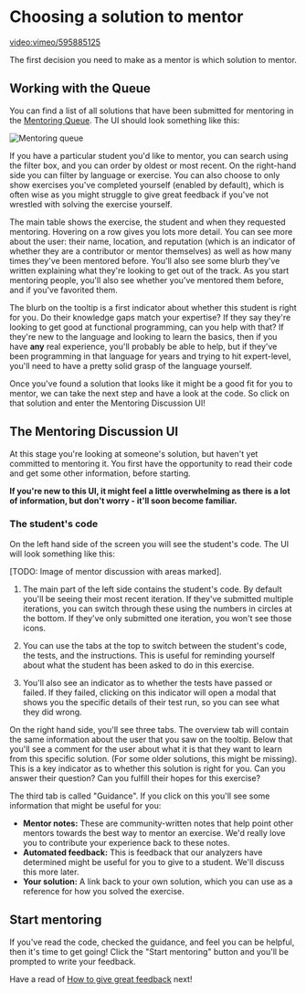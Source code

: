 # Choosing a solution to mentor

[video:vimeo/595885125]()

The first decision you need to make as a mentor is which solution to mentor.

## Working with the Queue

You can find a list of all solutions that have been submitted for mentoring in the [Mentoring Queue](/mentoring/queue).
The UI should look something like this:

![Mentoring queue](https://exercism-static.s3.eu-west-1.amazonaws.com/docs/mentor_queue.png)

If you have a particular student you'd like to mentor, you can search using the filter box, and you can order by oldest or most recent.
On the right-hand side you can filter by language or exercise.
You can also choose to only show exercises you've completed yourself (enabled by default), which is often wise as you might struggle to give great feedback if you've not wrestled with solving the exercise yourself.

The main table shows the exercise, the student and when they requested mentoring.
Hovering on a row gives you lots more detail.
You can see more about the user: their name, location, and reputation (which is an indicator of whether they are a contributor or mentor themselves) as well as how many times they've been mentored before.
You'll also see some blurb they've written explaining what they're looking to get out of the track.
As you start mentoring people, you'll also see whether you've mentored them before, and if you've favorited them.

The blurb on the tooltip is a first indicator about whether this student is right for you.
Do their knowledge gaps match your expertise?
If they say they're looking to get good at functional programming, can you help with that?
If they're new to the language and looking to learn the basics, then if you have **any** real experience, you'll probably be able to help, but if they've been programming in that language for years and trying to hit expert-level, you'll need to have a pretty solid grasp of the language yourself.

Once you've found a solution that looks like it might be a good fit for you to mentor, we can take the next step and have a look at the code.
So click on that solution and enter the Mentoring Discussion UI!

## The Mentoring Discussion UI

At this stage you're looking at someone's solution, but haven't yet committed to mentoring it.
You first have the opportunity to read their code and get some other information, before starting.

**If you're new to this UI, it might feel a little overwhelming as there is a lot of information, but don't worry - it'll soon become familiar.**

### The student's code

On the left hand side of the screen you will see the student's code.
The UI will look something like this:

[TODO: Image of mentor discussion with areas marked].

1. The main part of the left side contains the student's code.
   By default you'll be seeing their most recent iteration.
   If they've submitted multiple iterations, you can switch through these using the numbers in circles at the bottom.
   If they've only submitted one iteration, you won't see those icons.

2. You can use the tabs at the top to switch between the student's code, the tests, and the instructions.
   This is useful for reminding yourself about what the student has been asked to do in this exercise.

3. You'll also see an indicator as to whether the tests have passed or failed.
   If they failed, clicking on this indicator will open a modal that shows you the specific details of their test run, so you can see what they did wrong.

On the right hand side, you'll see three tabs.
The overview tab will contain the same information about the user that you saw on the tooltip.
Below that you'll see a comment for the user about what it is that they want to learn from this specific solution.
(For some older solutions, this might be missing).
This is a key indicator as to whether this solution is right for you.
Can you answer their question?
Can you fulfill their hopes for this exercise?

The third tab is called "Guidance".
If you click on this you'll see some information that might be useful for you:

- **Mentor notes:** These are community-written notes that help point other mentors towards the best way to mentor an exercise.
  We'd really love you to contribute your experience back to these notes.
- **Automated feedback:** This is feedback that our analyzers have determined might be useful for you to give to a student.
  We'll discuss this more later.
- **Your solution:** A link back to your own solution, which you can use as a reference for how you solved the exercise.

## Start mentoring

If you've read the code, checked the guidance, and feel you can be helpful, then it's time to get going!
Click the "Start mentoring" button and you'll be prompted to write your feedback.

Have a read of [How to give great feedback](/docs/mentoring/how-to-give-great-feedback) next!
